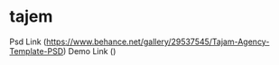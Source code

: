 # tajem
Psd Link 
(https://www.behance.net/gallery/29537545/Tajam-Agency-Template-PSD)
Demo Link
()
